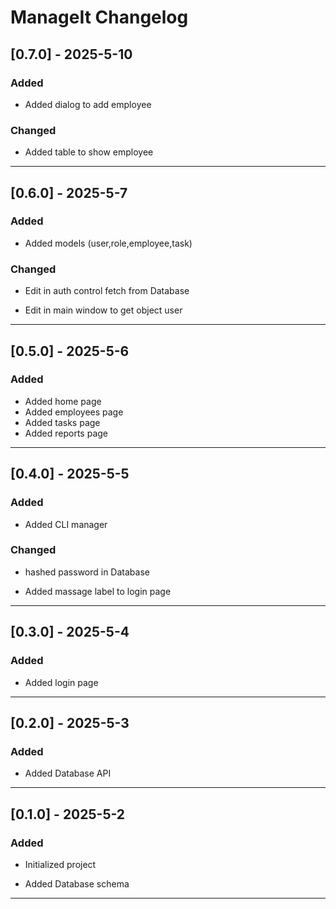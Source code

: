 # ManageIt Changelog

## [0.7.0] - 2025-5-10

### Added

- Added dialog to add employee

### Changed

- Added table to show employee

---

## [0.6.0] - 2025-5-7

### Added

- Added models (user,role,employee,task)

### Changed

- Edit in auth control fetch from Database

- Edit in main window to get object user

---

## [0.5.0] - 2025-5-6

### Added

- Added home page
- Added employees page
- Added tasks page
- Added reports page

---

## [0.4.0] - 2025-5-5

### Added

- Added CLI manager

### Changed

- hashed password in Database

- Added massage label to login page

---

## [0.3.0] - 2025-5-4

### Added

- Added login page

---

## [0.2.0] - 2025-5-3

### Added

- Added Database API

---

## [0.1.0] - 2025-5-2

### Added  

- Initialized project

- Added Database schema

---
